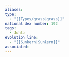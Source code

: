 ```yaml
---
aliases: 
type:
  - "[[Types/grass|grass]]"
national dex number: 192
tags:
  - Johto
evolution line:
  - "[[Sunkern|Sunkern]]"
associated: 
---
```

